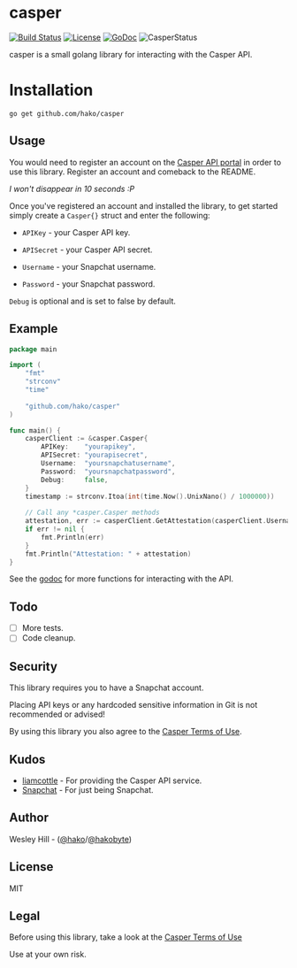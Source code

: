 # casper
[![Build Status](https://img.shields.io/travis/hako/casper/master.svg?style=flat-square)](https://travis-ci.org/hako/casper)
 [![License](http://img.shields.io/badge/license-MIT-blue.svg?style=flat-square)](https://travis-ci.org/hako/casper)
[![GoDoc](https://img.shields.io/badge/go-documentation-blue.svg?style=flat-square)](https://godoc.org/github.com/hako/casper)
![CasperStatus](https://www.mgp25.com/cstatus/status.svg)

casper is a small golang library for interacting with the Casper API.

# Installation
`go get github.com/hako/casper`

## Usage

You would need to register an account on the [Casper API portal](https://clients.casper.io/register.php) in order to use this library. Register an account and comeback to the README.

_I won't disappear in 10 seconds :P_

Once you've registered an account and installed the library, to get started simply create a `Casper{}` struct and enter the following:

+ `APIKey` - your Casper API key.

+ `APISecret` - your Casper API secret.

+ `Username` - your Snapchat username.

+ `Password` - your Snapchat password.

`Debug` is optional and is set to false by default.

## Example

```go
package main

import (
	"fmt"
	"strconv"
	"time"
	
	"github.com/hako/casper"
)

func main() {
	casperClient := &casper.Casper{
		APIKey:    "yourapikey",
		APISecret: "yourapisecret",
		Username:  "yoursnapchatusername",
		Password:  "yoursnapchatpassword",
		Debug:     false,
	}
	timestamp := strconv.Itoa(int(time.Now().UnixNano() / 1000000))
	
	// Call any *casper.Casper methods
	attestation, err := casperClient.GetAttestation(casperClient.Username, casperClient.Password, timestamp)
	if err != nil {
		fmt.Println(err)
	}
	fmt.Println("Attestation: " + attestation)
}

```

See the [godoc](https://godoc.org/github.com/hako/casper) for more functions for interacting with the API.
## Todo
- [ ] More tests.
- [ ] Code cleanup.

## Security

This library requires you to have a Snapchat account.

Placing API keys or any hardcoded sensitive information in Git is not recommended or advised!

By using this library you also agree to the [Casper Terms of Use](http://clients.casper.io/terms.php).

## Kudos
+ [liamcottle](http://github.com/liamcottle) - For providing the Casper API service.
+ [Snapchat](http://snapchat.com) - For just being Snapchat.

## Author
Wesley Hill - ([@hako]("github.com/hako")/[@hakobyte]("twitter.com/hakobyte"))

## License
MIT

## Legal
Before using this library, take a look at the [Casper Terms of Use](http://clients.casper.io/terms.php)

Use at your own risk.
